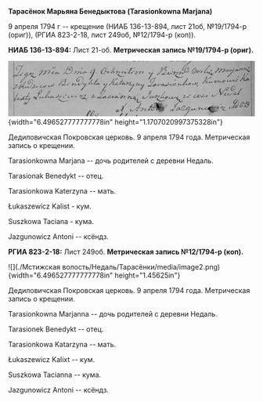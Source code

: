 **Тарасёнок Марьяна Бенедыктова (Tarasionkowna Marjana)**

9 апреля 1794 г -- крещение (НИАБ 136-13-894, лист 21об, №19/1794-р
(ориг)), (РГИА 823-2-18, лист 249об, №12/1794-р (коп)).

**НИАБ 136-13-894:** Лист 21-об. **Метрическая запись №19/1794-р
(ориг).**

![](./media/0926dfb8d4923d9ea642e19b36a0bb140fd8740d.png){width="6.496527777777778in"
height="1.1707020997375328in"}

Дедиловичская Покровская церковь. 9 апреля 1794 года. Метрическая запись
о крещении.

Tarasionkowna Marjana -- дочь родителей с деревни Недаль.

Tarasionak Benedykt -- отец.

Tarasionkowa Katerzyna -- мать.

Łukaszewicz Kalist - кум.

Suszkowa Taciana - кума.

Jazgunowicz Antoni -- ксёндз.

**РГИА 823-2-18:** Лист 249об. **Метрическая запись №12/1794-р (коп).**

![](./Мстижская волость/Недаль/Тарасёнки/media/image2.png){width="6.496527777777778in"
height="1.45625in"}

Дедиловичская Покровская церковь. 9 апреля 1794 года. Метрическая запись
о крещении.

Tarasionkowna Marjanna -- дочь родителей с деревни Недаль.

Tarasionek Benedykt -- отец.

Tarasionkowa Katarzyna -- мать.

Łukaszewicz Kalixt -- кум.

Suszkowa Tacianna -- кума.

Jazgunowicz Antoni -- ксёндз.
